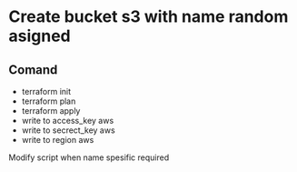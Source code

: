 # Create bucket s3 with name random asigned

## Comand

* terraform init
* terraform plan
* terraform apply
* write to access_key aws
* write to secrect_key aws
* write to region aws

Modify script when name spesific required 
